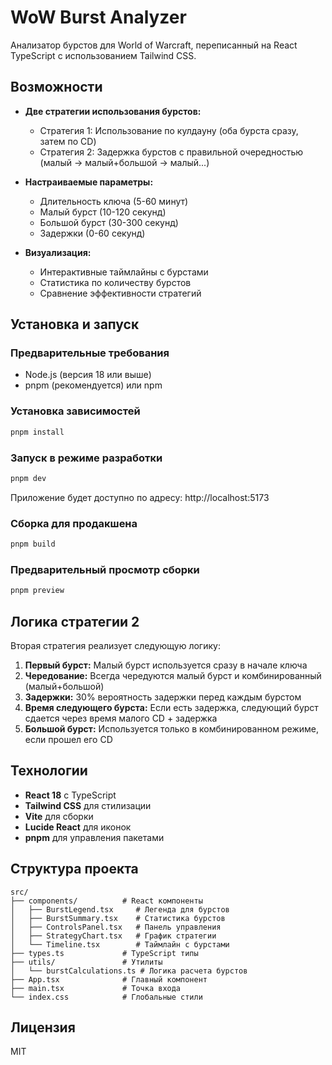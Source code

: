 # WoW Burst Analyzer

Анализатор бурстов для World of Warcraft, переписанный на React TypeScript с использованием Tailwind CSS.

## Возможности

- **Две стратегии использования бурстов:**
  - Стратегия 1: Использование по кулдауну (оба бурста сразу, затем по CD)
  - Стратегия 2: Задержка бурстов с правильной очередностью (малый → малый+большой → малый...)

- **Настраиваемые параметры:**
  - Длительность ключа (5-60 минут)
  - Малый бурст (10-120 секунд)
  - Большой бурст (30-300 секунд)
  - Задержки (0-60 секунд)

- **Визуализация:**
  - Интерактивные таймлайны с бурстами
  - Статистика по количеству бурстов
  - Сравнение эффективности стратегий

## Установка и запуск

### Предварительные требования
- Node.js (версия 18 или выше)
- pnpm (рекомендуется) или npm

### Установка зависимостей
```bash
pnpm install
```

### Запуск в режиме разработки
```bash
pnpm dev
```

Приложение будет доступно по адресу: http://localhost:5173

### Сборка для продакшена
```bash
pnpm build
```

### Предварительный просмотр сборки
```bash
pnpm preview
```

## Логика стратегии 2

Вторая стратегия реализует следующую логику:

1. **Первый бурст:** Малый бурст используется сразу в начале ключа
2. **Чередование:** Всегда чередуются малый бурст и комбинированный (малый+большой)
3. **Задержки:** 30% вероятность задержки перед каждым бурстом
4. **Время следующего бурста:** Если есть задержка, следующий бурст сдается через время малого CD + задержка
5. **Большой бурст:** Используется только в комбинированном режиме, если прошел его CD

## Технологии

- **React 18** с TypeScript
- **Tailwind CSS** для стилизации
- **Vite** для сборки
- **Lucide React** для иконок
- **pnpm** для управления пакетами

## Структура проекта

```
src/
├── components/          # React компоненты
│   ├── BurstLegend.tsx     # Легенда для бурстов
│   ├── BurstSummary.tsx    # Статистика бурстов
│   ├── ControlsPanel.tsx   # Панель управления
│   ├── StrategyChart.tsx   # График стратегии
│   └── Timeline.tsx        # Таймлайн с бурстами
├── types.ts             # TypeScript типы
├── utils/               # Утилиты
│   └── burstCalculations.ts # Логика расчета бурстов
├── App.tsx              # Главный компонент
├── main.tsx             # Точка входа
└── index.css            # Глобальные стили
```

## Лицензия

MIT

